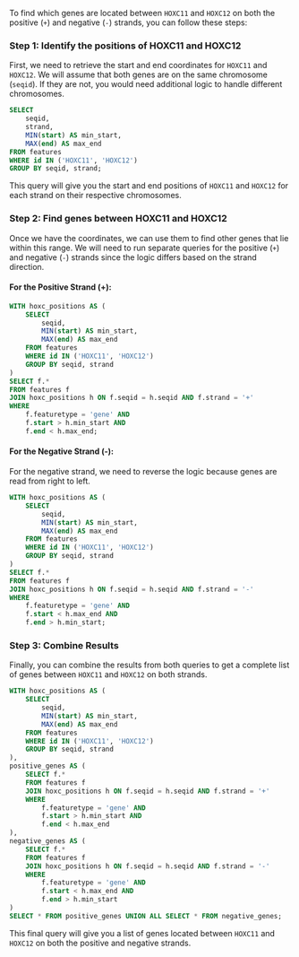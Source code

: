 To find which genes are located between `HOXC11` and `HOXC12` on both the positive (`+`) and negative (`-`) strands, you can follow these steps:

### Step 1: Identify the positions of HOXC11 and HOXC12

First, we need to retrieve the start and end coordinates for `HOXC11` and `HOXC12`. We will assume that both genes are on the same chromosome (`seqid`). If they are not, you would need additional logic to handle different chromosomes.

```sql
SELECT 
    seqid,
    strand,
    MIN(start) AS min_start,
    MAX(end) AS max_end
FROM features
WHERE id IN ('HOXC11', 'HOXC12')
GROUP BY seqid, strand;
```

This query will give you the start and end positions of `HOXC11` and `HOXC12` for each strand on their respective chromosomes.

### Step 2: Find genes between HOXC11 and HOXC12

Once we have the coordinates, we can use them to find other genes that lie within this range. We will need to run separate queries for the positive (`+`) and negative (`-`) strands since the logic differs based on the strand direction.

#### For the Positive Strand (+):

```sql
WITH hoxc_positions AS (
    SELECT 
        seqid,
        MIN(start) AS min_start,
        MAX(end) AS max_end
    FROM features
    WHERE id IN ('HOXC11', 'HOXC12')
    GROUP BY seqid, strand
)
SELECT f.*
FROM features f
JOIN hoxc_positions h ON f.seqid = h.seqid AND f.strand = '+'
WHERE 
    f.featuretype = 'gene' AND
    f.start > h.min_start AND
    f.end < h.max_end;
```

#### For the Negative Strand (-):

For the negative strand, we need to reverse the logic because genes are read from right to left.

```sql
WITH hoxc_positions AS (
    SELECT 
        seqid,
        MIN(start) AS min_start,
        MAX(end) AS max_end
    FROM features
    WHERE id IN ('HOXC11', 'HOXC12')
    GROUP BY seqid, strand
)
SELECT f.*
FROM features f
JOIN hoxc_positions h ON f.seqid = h.seqid AND f.strand = '-'
WHERE 
    f.featuretype = 'gene' AND
    f.start < h.max_end AND
    f.end > h.min_start;
```

### Step 3: Combine Results

Finally, you can combine the results from both queries to get a complete list of genes between `HOXC11` and `HOXC12` on both strands.

```sql
WITH hoxc_positions AS (
    SELECT 
        seqid,
        MIN(start) AS min_start,
        MAX(end) AS max_end
    FROM features
    WHERE id IN ('HOXC11', 'HOXC12')
    GROUP BY seqid, strand
),
positive_genes AS (
    SELECT f.*
    FROM features f
    JOIN hoxc_positions h ON f.seqid = h.seqid AND f.strand = '+'
    WHERE 
        f.featuretype = 'gene' AND
        f.start > h.min_start AND
        f.end < h.max_end
),
negative_genes AS (
    SELECT f.*
    FROM features f
    JOIN hoxc_positions h ON f.seqid = h.seqid AND f.strand = '-'
    WHERE 
        f.featuretype = 'gene' AND
        f.start < h.max_end AND
        f.end > h.min_start
)
SELECT * FROM positive_genes UNION ALL SELECT * FROM negative_genes;
```

This final query will give you a list of genes located between `HOXC11` and `HOXC12` on both the positive and negative strands.
